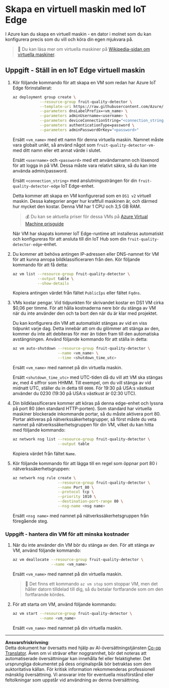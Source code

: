 <!--
CO_OP_TRANSLATOR_METADATA:
{
  "original_hash": "24dc783a600e20251211987b36370e93",
  "translation_date": "2025-08-27T20:37:51+00:00",
  "source_file": "4-manufacturing/lessons/3-run-fruit-detector-edge/vm-iotedge.md",
  "language_code": "sv"
}
-->
# Skapa en virtuell maskin med IoT Edge

I Azure kan du skapa en virtuell maskin - en dator i molnet som du kan konfigurera precis som du vill och köra din egen mjukvara på.

> 💁 Du kan läsa mer om virtuella maskiner på [Wikipedia-sidan om virtuella maskiner](https://wikipedia.org/wiki/Virtual_machine).

## Uppgift - Ställ in en IoT Edge virtuell maskin

1. Kör följande kommando för att skapa en VM som redan har Azure IoT Edge förinstallerat:

    ```sh
    az deployment group create \
                --resource-group fruit-quality-detector \
                --template-uri https://raw.githubusercontent.com/Azure/iotedge-vm-deploy/1.2.0/edgeDeploy.json \
                --parameters dnsLabelPrefix=<vm_name> \
                --parameters adminUsername=<username> \
                --parameters deviceConnectionString="<connection_string>" \
                --parameters authenticationType=password \
                --parameters adminPasswordOrKey="<password>"
    ```

    Ersätt `<vm_name>` med ett namn för denna virtuella maskin. Namnet måste vara globalt unikt, så använd något som `fruit-quality-detector-vm-` med ditt namn eller ett annat värde i slutet.

    Ersätt `<username>` och `<password>` med ett användarnamn och lösenord för att logga in på VM. Dessa måste vara relativt säkra, så du kan inte använda admin/password.

    Ersätt `<connection_string>` med anslutningssträngen för din `fruit-quality-detector-edge` IoT Edge-enhet.

    Detta kommer att skapa en VM konfigurerad som en `DS1 v2` virtuell maskin. Dessa kategorier anger hur kraftfull maskinen är, och därmed hur mycket den kostar. Denna VM har 1 CPU och 3,5 GB RAM.

    > 💰 Du kan se aktuella priser för dessa VMs på [Azure Virtual Machine prisguide](https://azure.microsoft.com/pricing/details/virtual-machines/linux/?WT.mc_id=academic-17441-jabenn)

    När VM har skapats kommer IoT Edge-runtime att installeras automatiskt och konfigureras för att ansluta till din IoT Hub som din `fruit-quality-detector-edge`-enhet.

1. Du kommer att behöva antingen IP-adressen eller DNS-namnet för VM för att kunna anropa bildklassificeraren från den. Kör följande kommando för att få detta:

    ```sh
    az vm list --resource-group fruit-quality-detector \
               --output table \
               --show-details
    ```

    Kopiera antingen värdet från fältet `PublicIps` eller fältet `Fqdns`.

1. VMs kostar pengar. Vid tidpunkten för skrivandet kostar en DS1 VM cirka $0,06 per timme. För att hålla kostnaderna nere bör du stänga av VM när du inte använder den och ta bort den när du är klar med projektet.

    Du kan konfigurera din VM att automatiskt stängas av vid en viss tidpunkt varje dag. Detta innebär att om du glömmer att stänga av den, kommer du inte att debiteras för mer än tiden fram till den automatiska avstängningen. Använd följande kommando för att ställa in detta:

    ```sh
    az vm auto-shutdown --resource-group fruit-quality-detector \
                        --name <vm_name> \
                        --time <shutdown_time_utc>
    ```

    Ersätt `<vm_name>` med namnet på din virtuella maskin.

    Ersätt `<shutdown_time_utc>` med UTC-tiden då du vill att VM ska stängas av, med 4 siffror som HHMM. Till exempel, om du vill stänga av vid midnatt UTC, ställer du in detta till `0000`. För 19:30 på USA:s västkust använder du 0230 (19:30 på USA:s västkust är 02:30 UTC).

1. Din bildklassificerare kommer att köras på denna edge-enhet och lyssna på port 80 (den standard HTTP-porten). Som standard har virtuella maskiner blockerade inkommande portar, så du måste aktivera port 80. Portar aktiveras på nätverkssäkerhetsgrupper, så först måste du veta namnet på nätverkssäkerhetsgruppen för din VM, vilket du kan hitta med följande kommando:

    ```sh
    az network nsg list --resource-group fruit-quality-detector \
                        --output table
    ```

    Kopiera värdet från fältet `Name`.

1. Kör följande kommando för att lägga till en regel som öppnar port 80 i nätverkssäkerhetsgruppen:

    ```sh
    az network nsg rule create \
                        --resource-group fruit-quality-detector \
                        --name Port_80 \
                        --protocol tcp \
                        --priority 1010 \
                        --destination-port-range 80 \
                        --nsg-name <nsg name>
    ```

    Ersätt `<nsg name>` med namnet på nätverkssäkerhetsgruppen från föregående steg.

### Uppgift - hantera din VM för att minska kostnader

1. När du inte använder din VM bör du stänga av den. För att stänga av VM, använd följande kommando:

    ```sh
    az vm deallocate --resource-group fruit-quality-detector \
                     --name <vm_name>
    ```

    Ersätt `<vm_name>` med namnet på din virtuella maskin.

    > 💁 Det finns ett kommando `az vm stop` som stoppar VM, men det håller datorn tilldelad till dig, så du betalar fortfarande som om den fortfarande kördes.

1. För att starta om VM, använd följande kommando:

    ```sh
    az vm start --resource-group fruit-quality-detector \
                --name <vm_name>
    ```

    Ersätt `<vm_name>` med namnet på din virtuella maskin.

---

**Ansvarsfriskrivning**:  
Detta dokument har översatts med hjälp av AI-översättningstjänsten [Co-op Translator](https://github.com/Azure/co-op-translator). Även om vi strävar efter noggrannhet, bör det noteras att automatiserade översättningar kan innehålla fel eller felaktigheter. Det ursprungliga dokumentet på dess originalspråk bör betraktas som den auktoritativa källan. För kritisk information rekommenderas professionell mänsklig översättning. Vi ansvarar inte för eventuella missförstånd eller feltolkningar som uppstår vid användning av denna översättning.